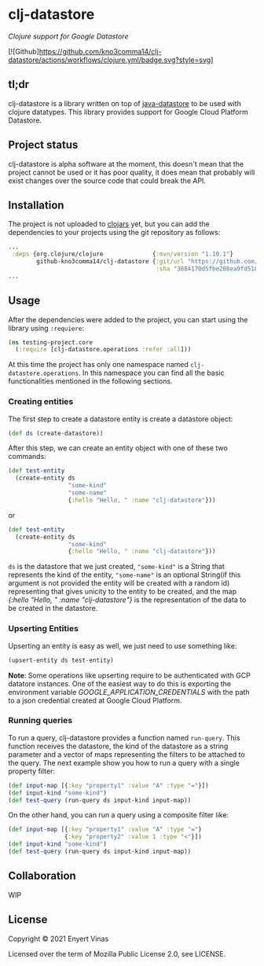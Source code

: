 # clj-datastore

_Clojure support for Google Datastore_

[![Github]https://github.com/kno3comma14/clj-datastore/actions/workflows/clojure.yml/badge.svg?style=svg]

## tl;dr

clj-datastore is a library written on top of [java-datastore](https://github.com/googleapis/java-datastore)
to be used with clojure datatypes. This library provides support for Google Cloud Platform Datastore.

## Project status

clj-datastore is alpha software at the moment, this doesn't mean that the project cannot be used or it has
poor quality, it does mean that probably will exist changes over the source code that could break the API.

## Installation

The project is not uploaded to [clojars](https://clojars.org/) yet, but you can add the dependencies to
your projects using the git repository as follows:
```clojure
...
 :deps {org.clojure/clojure              {:mvn/version "1.10.1"}
        github-kno3comma14/clj-datastore {:git/url "https://github.com/kno3comma14/clj-datastore.git"
                                          :sha "3684170d5fbe208ea9fd5181b616d9d981a013ca"}}
...                                          
```

## Usage

After the dependencies were added to the project, you can start using the library using ```:requiere```:

```clojure
(ns testing-project.core
  (:require [clj-datastore.operations :refer :all]))
```

At this time the project has only one namespace named ```clj-datastore.operations```. In this namespace
you can find all the basic functionalities mentioned in the following sections.

### Creating entities

The first step to create a datastore entity is create a datastore object:

```clojure
(def ds (create-datastore))
```

After this step, we can create an entity object with one of these two commands:

```clojure
(def test-entity 
  (create-entity ds 
                 "some-kind" 
                 "some-name" 
                 {:hello "Hello, " :name "clj-datastore"}))
```

or

```clojure
(def test-entity 
  (create-entity ds 
                 "some-kind" 
                 {:hello "Hello, " :name "clj-datastore"}))
```

```ds``` is the datastore that we just created, ```"some-kind"``` is a String that represents the kind of the entity,
```"some-name"``` is an optional String(if this argument is not provided the entity will be created with a random id) 
representing that gives unicity to the entity to be created, and the map *{:hello "Hello, " :name "clj-datastore"}* 
is the representation of the data to be created in the datastore.


### Upserting Entities

Upserting an entity is easy as well, we just need to use something like:
```clojure
(upsert-entity ds test-entity)
```

**Note**: Some operations like upserting require to be authenticated with GCP datatore instances. One of the easiest way
to do this is exporting the environment variable *GOOGLE_APPLICATION_CREDENTIALS* with the path to a json credential created
at Google Cloud Platform.

### Running queries

To run a query, clj-datastore provides a function named ```run-query```. This function receives the datastore, the kind of 
the datastore as a string parameter and a vector of maps representing the filters to be attached to the query. The next example 
show you how to run a query with a single property filter:

```clojure
(def input-map [{:key "property1" :value "A" :type "="}])
(def input-kind "some-kind")
(def test-query (run-query ds input-kind input-map))
```

On the other hand, you can run a query using a composite filter like:
```clojure
(def input-map [{:key "property1" :value "A" :type "="}
                {:key "property2" :value 1 :type "<"}])
(def input-kind "some-kind")
(def test-query (run-query ds input-kind input-map))
```

## Collaboration

WIP

## License

Copyright &copy; 2021 Enyert Vinas

Licensed over the term of Mozilla Public License 2.0, see LICENSE.
